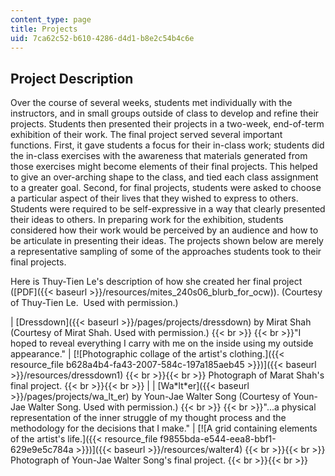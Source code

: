 ```yaml
---
content_type: page
title: Projects
uid: 7ca62c52-b610-4286-d4d1-b8e2c54b4c6e
---
```


Project Description
-------------------

Over the course of several weeks, students met individually with the instructors, and in small groups outside of class to develop and refine their projects. Students then presented their projects in a two-week, end-of-term exhibition of their work. The final project served several important functions. First, it gave students a focus for their in-class work; students did the in-class exercises with the awareness that materials generated from those exercises might become elements of their final projects. This helped to give an over-arching shape to the class, and tied each class assignment to a greater goal. Second, for final projects, students were asked to choose a particular aspect of their lives that they wished to express to others. Students were required to be self-expressive in a way that clearly presented their ideas to others. In preparing work for the exhibition, students considered how their work would be perceived by an audience and how to be articulate in presenting their ideas. The projects shown below are merely a representative sampling of some of the approaches students took to their final projects.

Here is Thuy-Tien Le's description of how she created her final project ([PDF]({{< baseurl >}}/resources/mites_240s06_blurb_for_ocw)). (Courtesy of Thuy-Tien Le.  Used with permission.)

| [Dressdown]({{< baseurl >}}/pages/projects/dressdown) by Mirat Shah (Courtesy of Mirat Shah. Used with permission.)  {{< br >}}  {{< br >}}"I hoped to reveal everything I carry with me on the inside using my outside appearance." | [![Photographic collage of the artist's clothing.]({{< resource_file b628a4b4-fa43-2007-584c-197a185aeb45 >}})]({{< baseurl >}}/resources/dressdown1) {{< br >}}{{< br >}} Photograph of Marat Shah's final project. {{< br >}}{{< br >}}  |
| [Wa\*lt\*er]({{< baseurl >}}/pages/projects/wa_lt_er) by Youn-Jae Walter Song (Courtesy of Youn-Jae Walter Song. Used with permission.)  {{< br >}}  {{< br >}}"...a physical representation of the inner struggle of my thought process and the methodology for the decisions that I make." | [![A grid containing elements of the artist's life.]({{< resource_file f9855bda-e544-eea8-bbf1-629e9e5c784a >}})]({{< baseurl >}}/resources/walter4) {{< br >}}{{< br >}} Photograph of Youn-Jae Walter Song's final project. {{< br >}}{{< br >}}